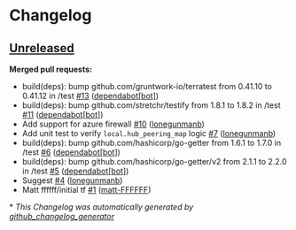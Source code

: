 # Changelog

## [Unreleased](https://github.com/Azure/terraform-azure-hubandspoke/tree/HEAD)

**Merged pull requests:**

- build\(deps\): bump github.com/gruntwork-io/terratest from 0.41.10 to 0.41.12 in /test [\#13](https://github.com/Azure/terraform-azure-hubandspoke/pull/13) ([dependabot[bot]](https://github.com/apps/dependabot))
- build\(deps\): bump github.com/stretchr/testify from 1.8.1 to 1.8.2 in /test [\#11](https://github.com/Azure/terraform-azure-hubandspoke/pull/11) ([dependabot[bot]](https://github.com/apps/dependabot))
- Add support for azure firewall [\#10](https://github.com/Azure/terraform-azure-hubandspoke/pull/10) ([lonegunmanb](https://github.com/lonegunmanb))
- Add unit test to verify `local.hub_peering_map` logic [\#7](https://github.com/Azure/terraform-azure-hubandspoke/pull/7) ([lonegunmanb](https://github.com/lonegunmanb))
- build\(deps\): bump github.com/hashicorp/go-getter from 1.6.1 to 1.7.0 in /test [\#6](https://github.com/Azure/terraform-azure-hubandspoke/pull/6) ([dependabot[bot]](https://github.com/apps/dependabot))
- build\(deps\): bump github.com/hashicorp/go-getter/v2 from 2.1.1 to 2.2.0 in /test [\#5](https://github.com/Azure/terraform-azure-hubandspoke/pull/5) ([dependabot[bot]](https://github.com/apps/dependabot))
- Suggest [\#4](https://github.com/Azure/terraform-azure-hubandspoke/pull/4) ([lonegunmanb](https://github.com/lonegunmanb))
- Matt ffffff/initial tf [\#1](https://github.com/Azure/terraform-azure-hubandspoke/pull/1) ([matt-FFFFFF](https://github.com/matt-FFFFFF))



\* *This Changelog was automatically generated by [github_changelog_generator](https://github.com/github-changelog-generator/github-changelog-generator)*
